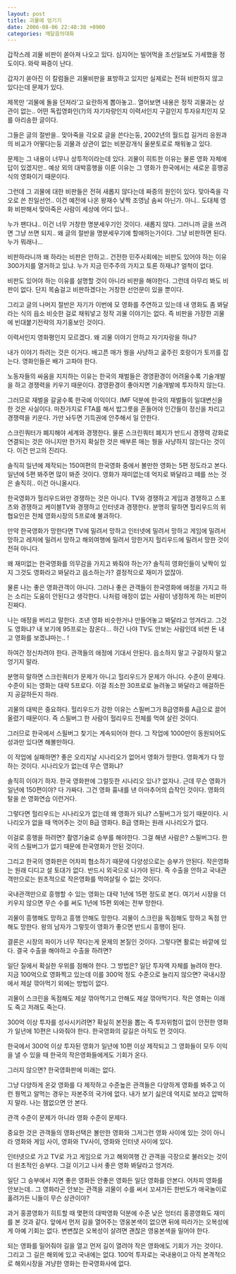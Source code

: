 ```yaml
---
layout: post
title: 괴물에 엉기기
date: 2006-08-06 22:48:38 +0900
categories: 깨달음의대화
---
```


  
갑작스레 괴물 비판이 쏟아져 나오고 있다. 심지어는 빌어먹을 조선일보도 가세했을 정도이다. 와락 짜증이 난다. 
  

  
갑자기 쏟아진 이 칼럼들은 괴물비판을 표방하고 있지만 실제로는 전혀 비판하지 않고 있다는데 문제가 있다. 
  

  
제목만 ‘괴물에 돌을 던져라’고 요란하게 뽑아놓고.. 열어보면 내용은 정작 괴물과는 상관이 없는.. 어떤 독립영화인(?)의 자기자랑인지 이력서인지 구걸인지 투자유치인지 모를 아리송한 글이다. 
  

  
그들은 글의 절반을.. 맞아죽을 각오로 글을 쓴다는둥, 2002년의 월드컵 길거리 응원과의 비교가 어떻다는둥 괴물과 상관이 없는 비분강개식 울분토로로 채워놓고 있다. 
  

  
문제는 그 내용이 너무나 상투적이라는데 있다. 괴물이 히트한 이유는 물론 영화 자체에 답이 있겠지만.. 예상 외의 대박흥행을 이룬 이유는 그 영화가 한국에서는 새로운 흥행공식의 영화이기 때문이다.
  

  
그런데 그 괴물에 대한 비판들은 전혀 새롭지 않다는데 짜증의 원인이 있다. 맞아죽을 각오로 쓴 친일선언.. 이건 예전에 나온 왕재수 낯짝 조영남 솜씨 아닌가. 아니.. 도대체 영화 비판해서 맞아죽은 사람이 세상에 어디 있나.. 
  

  
누가 팬다냐.. 이건 너무 거창한 명분세우기인 것이다. 새롭지 않다. 그러니까 글을 쓰려면 그냥 쓰면 되지.. 왜 글의 절반을 명분세우기에 할애하는가이다. 그냥 비판하면 된다. 누가 뭐래나... 
  

  
비판하라니까 왜 하라는 비판은 안하고.. 건전한 민주사회에는 비판도 있어야 하는 이유 300가지를 열거하고 있냐. 누가 지금 민주주의 가지고 토론 하재냐? 얼척이 없다. 
  

  
비판도 있어야 하는 이유를 설명할 것이 아니라 비판을 해야한다. 그런데 아무리 봐도 비판이 없다. 단지 목숨걸고 비판하겠다는 거창한 선언문이 있을 뿐이다. 
  

  
그리고 글의 나머지 절반은 자기가 이번에 모 영화를 주연하고 있는데 내 영화도 좀 봐달라는 식의 읍소 비슷한 걸로 채워넣고 정작 괴물 이야기는 없다. 즉 비판을 가장한 괴물에 빈대붙기전략의 자기홍보인 것이다. 
  

  
이력서인지 영화평인지 모르겠다. 왜 괴물 이야기 안하고 자기자랑을 하냐?
  

  
내가 이야기 하려는 것은 이거다. 배고픈 매가 꿩을 사냥하고 굶주린 호랑이가 토끼를 잡는다. 영화인들은 배가 고파야 한다. 
  

  
노동자들의 싸움을 지지하는 이유는 한국의 재벌들은 경영환경이 어려울수록 기술개발을 하고 경쟁력을 키우기 때문이다. 경영환경이 좋아지면 기술개발에 투자하지 않는다. 
  

  
그러므로 재벌을 갈굴수록 한국에 이익이다. IMF 덕분에 한국의 재벌들이 일대변신을 한 것은 사실이다. 마찬가지로 FTA를 해서 밥그릇을 흔들어야 인간들이 정신을 차리고 경쟁력을 키운다. 가만 놔두면 기득권에 안주해서 일 안한다.
  

  
스크린쿼터가 폐지해야 세계와 경쟁한다. 물론 스크린쿼터 폐지가 반드시 경쟁력 강화로 연결되는 것은 아니지만 한가지 확실한 것은 배부른 매는 꿩을 사냥하지 않는다는 것이다. 이건 만고의 진리다.
  

  
솔직히 일년에 제작되는 150여편의 한국영화 중에서 볼만한 영화는 5편 정도라고 본다. 일년에 5편 봐주면 많이 봐준 것이다. 영화가 재미없는데 억지로 봐달라고 떼를 쓰는 것은 솔직히.. 이건 아니올시다.
  

  
한국영화가 헐리우드와만 경쟁하는 것은 아니다. TV와 경쟁하고 게임과 경쟁하고 스포츠와 경쟁하고 케이블TV와 경쟁하고 인터넷과 경쟁한다. 분명히 말하면 헐리우드의 위협요인은 전체 영화시장의 5프로에 불과하다. 
  

  
만약 한국영화가 망한다면 TV에 밀려서 망하고 인터넷에 밀려서 망하고 게임에 밀려서 망하고 레저에 밀려서 망하고 해외여행에 밀려서 망한거지 헐리우드에 밀려서 망한 것이 전혀 아니다. 
  

  
왜 재미없는 한국영화를 의무감을 가지고 봐줘야 하는가? 솔직히 영화인들이 낮짝이 있지 그것도 영화라고 봐달라고 읍소하는가? 결정적으로 재미가 없잖아.
  

  
물론 나는 좋은 영화관객이 아니다. 그러나 좋은 관객들이 한국영화에 애정을 가지고 하는 소리는 도움이 안된다고 생각한다. 나처럼 애정이 없는 사람이 냉정하게 하는 비판이 진짜다. 
  

  
나는 애정을 버리고 말한다. 조낸 영화 비슷한거나 만들어놓고 봐달라고 엉겨라고. 그것도 영화냐? 내 보기에 95프로는 잠온다... 하긴 나야 TV도 안보는 사람인데 비싼 돈 내고 영화를 보겠냐마는.. !
  

  
하여간 정신차려야 한다. 관객들의 애정에 기대서 안된다. 읍소하지 말고 구걸하지 말고 엉기지 말라.
  

  
분명히 말하면 스크린쿼터가 문제가 아니고 헐리우드가 문제가 아니다. 수준이 문제다. 수준이 되는 영화는 대략 5프로다. 이걸 최소한 30프로로 늘려놓고 봐달라고 애걸하든지 공갈하든지 하라.
  

  
괴물의 대박은 중요하다. 헐리우드가 강한 이유는 스필버그가 B급영화를 A급으로 끌어올렸기 때문이다. 즉 스필버그 한 사람이 헐리우드 전체를 먹여 살린 것이다. 
  

  
그러므로 한국에서 스필버그 찾기는 계속되어야 한다. 그 작업에 1000만이 동원되어도 성과만 있다면 해볼만하다. 
  

  
이 작업에 실패하면? 좋은 오리지날 시나리오가 없어서 영화가 망한다. 영화계가 다 망하는 것이다. 시나리오가 없는데 무슨 영화냐?
  

  
솔직히 이야기 하자. 한국 영화판에 그럴듯한 시나리오 있나? 없자나. 근데 무슨 영화가 일년에 150편이야? 다 가짜다. 그건 영화 흉내를 낸 아마추어의 습작인 것이다. 영화의 탈을 쓴 영화연습 이런거다. 
  

  
그렇다면 헐리우드는 시나리오가 없는데 왜 영화가 되냐? 스필버그가 있기 때문이다. 시나리오가 없을 때 먹어주는 것이 B급 영화다. B급 영화는 원래 시나리오가 없다. 
  

  
이걸로 흥행을 하려면? 촬영기술로 승부를 해야한다. 그걸 해낸 사람은? 스필버그다. 한국의 스필버그가 없기 때문에 한국영화가 안된 것이다. 
  

  
그리고 한국의 영화판은 어차피 협소하기 때문에 다양성으로는 승부가 안된다. 작은영화는 원래 디디고 설 토대가 없다. 반드시 외국으로 나가야 된다. 즉 수출을 안하고 국내관객만으로는 원초적으로 작은영화를 먹여살릴 수 없는 것이다. 
  

  
국내관객만으로 흥행할 수 있는 영화는 대략 1년에 15편 정도로 본다. 여기서 시장을 더 키우지 않으면 무슨 수를 써도 1년에 15편 외에는 전부 망한다. 
  

  
괴물이 흥행해도 망하고 흥행 안해도 망한다. 괴물이 스크린을 독점해도 망하고 독점 안해도 망한다. 왕의 남자가 그렇듯이 영화가 좋으면 반드시 흥행이 된다. 
  

  
결론은 시장의 파이가 너무 작다는게 문제의 본질인 것이다. 그렇다면 활로는 바깥에 있다. 결국 수출을 해야하고 수출을 하려면? 
  

  
일단 질에서 확실한 우위를 점해야 한다. 그 방법은? 일단 투자액 자체를 늘려야 한다. 지금 100억으로 영화찍고 있는데 이를 300억 정도 수준으로 늘리지 않으면? 국내시장에서 제살 깎아먹기 외에는 방법이 없다. 
  

  
괴물이 스크린을 독점해도 제살 깎아먹기고 안해도 제살 깎아먹기다. 작은 영화는 이래도 죽고 저래도 죽는다. 
  

  
300억 이상 투자를 성사시키려면? 확실히 본전을 뽑는 즉 투자위험이 없이 안전한 영화가 일년에 10편은 나와줘야 한다. 한국영화의 갈길은 아직도 먼 것이다.
  

  
한국에서 300억 이상 투자된 영화가 일년에 10편 이상 제작되고 그 영화들이 모두 이익을 낼 수 있을 때 한국의 작은영화들에게도 기회가 온다. 
  

  
그러지 않으면? 한국영화판에 미래는 없다. 
  

  
그냥 다양하게 온갖 영화를 다 제작하고 수준높은 관객들은 다양하게 영화를 봐주고 이런 꿩먹고 알먹는 경우는 자본주의 국가에 없다. 내가 보기 싫은데 억지로 보라고 압박하지 말라. 나는 잼없으면 안 본다. 
  

  
관객 수준이 문제가 아니라 영화 수준이 문제다. 
  

  
중요한 것은 관객들의 영화선택은 볼만한 영화와 그저그런 영화 사이에 있는 것이 아니라 영화와 게임 사이, 영화와 TV사이, 영화와 인터넷 사이에 있다. 
  

  
인터넷으로 가고 TV로 가고 게임으로 가고 해외여행 간 관객을 극장으로 불러오는 것이 더 원초적인 승부다. 그걸 이기고 나서 좋은 영화 봐달라고 엉겨라.
  

  
일단 그 승부에서 지면 좋은 영화든 안좋은 영화든 일단 영화를 안본다. 어차피 영화를 안보는데.. 그 영화라곤 안보는 관객을 괴물이 수를 써서 꼬셔가든 한반도가 애국놀이로 홀려가든 니들이 무슨 상관이야?
  

  
과거 홍콩영화가 히트할 때 몇편의 대박영화 덕분에 수준 낮은 엉터리 홍콩영화도 재미를 본 것과 같다. 앞에서 먼저 길을 열어주는 영웅본색이 없으면 뒤에 따라가는 오복성에게 아예 기회는 없다. 변변찮은 오복성이 살려면 괜찮은 영웅본색을 밀어야 한다. 
  

  
되는 영화를 밀어줘야 길을 열고 먼저 길이 열려야 작은 영화에도 기회가 가는 것이다. 그리고 그 길은 해외에 있고 국내에는 없댜. 100억 투자로는 국내용이고 아직 본격적으로 해외시장을 겨냥한 영화는 한국영화사에 없다.